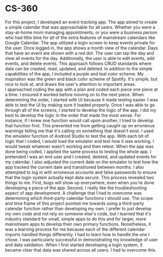 # CS-360
For this project, I developed an event tracking app. The app aimed to create a simple calendar that was approachable for all users. Whether you were a stay-at-home mom managing appointments, or you were a business person who had little time for all of the extra features of mainstream calendars like Google Calendar. The app utilized a login screen to keep events private for the user. Once logged in, the app shows a month view of the calendar. Days that have an event are shown with a red dot. The user can tap the day and view all events for the day. Additionally, the user is able to edit events, add events, and delete events. This approach follows CRUD standards where data can be created, read, updated, and deleted. In addition to the simple capabilities of the app, I included a purple and teal color scheme. My inspiration was the green and black color scheme of Spotify. It's simple, but nice to look at, and draws the user's attention to important areas.  
I approached coding the app with a plan and coded each piece one piece at a time. I ensured it worked before moving on to the next piece. When determining the order, I started with UI because it made testing easier. I was able to test the UI by making sure it loaded properly. Once I was able to go through all of the screens, I started to develop the logic of the app. I did my best to develop the logic in the order that made the most sense. For instance, if I knew one function would call upon another, I tried to develop that function first. This prevented me from getting caught up on erroneous warnings telling me that it's calling on something that doesn't exist.
I used the emulator function of Android Studio to test the app. With each bit of logic that I coded, I would load the emulator and test how it was working. I would tweak whatever wasn't working and then retest. When the app was done being coded, I applied the same process to testing the whole app. I pretended I was an end user and I created, deleted, and updated events for my calendar. I also adjusted the current date on the emulator to test how the app tracked the current date and transitioned between months. I also attempted to log in with erroneous accounts and false passwords to ensure that the login system actually kept data secure. This process revealed two things to me. First, bugs will show up everywhere, even when you're done developing a piece of the app. Second, I really like the troubleshooting aspect of app development. A challenge that I had to overcome was determining which third-party calendar functions I should use. The scope and time frame of this project pointed me towards using a third-party calendar function rather than developing my own. I prefer to just develop my own code and not rely on someone else's code, but I learned that it's industry standard for small, simple apps to do this and for larger, more mainstream apps to develop their own primary functions. Nonetheless, it was a learning process for me because each of the different calendar imports handled things differently. I had to learn how to handle the one I chose. 
I was particularly successful in demonstrating my knowledge of user and data validation. When I first started developing a login system, it became clear that data was shared across all users. I had to overcome this.
